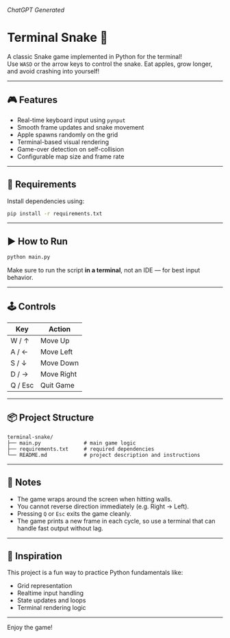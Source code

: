 *ChatGPT Generated*

# Terminal Snake 🐍

A classic Snake game implemented in Python for the terminal!  
Use `WASD` or the arrow keys to control the snake. Eat apples, grow longer, and avoid crashing into yourself!

---

## 🎮 Features

- Real-time keyboard input using `pynput`
- Smooth frame updates and snake movement
- Apple spawns randomly on the grid
- Terminal-based visual rendering
- Game-over detection on self-collision
- Configurable map size and frame rate

---

## 🧰 Requirements

Install dependencies using:

```bash
pip install -r requirements.txt
```

---

## ▶️ How to Run

```bash
python main.py
```

Make sure to run the script **in a terminal**, not an IDE — for best input behavior.

---

## 🕹️ Controls

| Key         | Action        |
|-------------|---------------|
| W / ↑       | Move Up       |
| A / ←       | Move Left     |
| S / ↓       | Move Down     |
| D / →       | Move Right    |
| Q / Esc     | Quit Game     |

---

## 📦 Project Structure

```
terminal-snake/
├── main.py              # main game logic
├── requirements.txt     # required dependencies
└── README.md            # project description and instructions
```

---

## 📌 Notes

- The game wraps around the screen when hitting walls.
- You cannot reverse direction immediately (e.g. Right → Left).
- Pressing `Q` or `Esc` exits the game cleanly.
- The game prints a new frame in each cycle, so use a terminal that can handle fast output without lag.

---

## 🧠 Inspiration

This project is a fun way to practice Python fundamentals like:

- Grid representation
- Realtime input handling
- State updates and loops
- Terminal rendering logic

---

Enjoy the game!